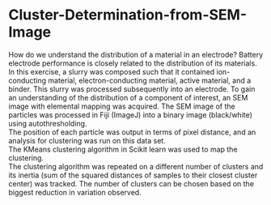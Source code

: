 # Cluster-Determination-from-SEM-Image
How do we understand the distribution of a material in an electrode? 
Battery electrode performance is closely related to the distribution of its materials. 
In this exercise, a slurry was composed such that it contained ion-conducting material, electron-conducting material, 
active material, and a binder.  This slurry was processed subsequently into an electrode. 
To gain an understanding of the distribution of a component of interest, an SEM image with elemental mapping
was acquired.
The SEM image of the particles was processed in Fiji (ImageJ) into a binary image (black/white) using autothresholding.  
The position of each particle was output in terms of pixel distance, and an analysis for clustering was run 
on this data set.  
The KMeans clustering algorithm in Scikit learn was used to map the clustering.  
The clustering algorithm was repeated on a different number of clusters and its  inertia (sum of the squared 
distances of samples to their closest cluster center) was tracked. The number of clusters can be chosen based on the 
biggest reduction in variation observed.  
